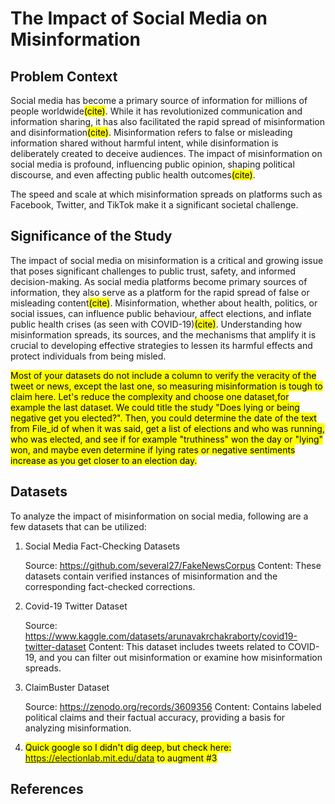 # The Impact of Social Media on Misinformation

## Problem Context

Social media has become a primary source of information for millions of people worldwide<mark>(cite)</mark>. While it has revolutionized communication and information sharing, it has also facilitated the rapid spread of misinformation and disinformation<mark>(cite)</mark>. Misinformation refers to false or misleading information shared without harmful intent, while disinformation is deliberately created to deceive audiences. The impact of misinformation on social media is profound, influencing public opinion, shaping political discourse, and even affecting public health outcomes<mark>(cite)</mark>.

 The speed and scale at which misinformation spreads on platforms such as Facebook, Twitter, and TikTok make it a significant societal challenge.
 

## Significance of the Study

The impact of social media on misinformation is a critical and growing issue that poses significant challenges to public trust, safety, and informed decision-making. As social media platforms become primary sources of information, they also serve as a platform for the rapid spread of false or misleading content<mark>(cite)</mark>. Misinformation, whether about health, politics, or social issues, can influence public behaviour, affect elections, and inflate public health crises (as seen with COVID-19)<mark>(cite)</mark>. Understanding how misinformation spreads, its sources, and the mechanisms that amplify it is crucial to developing effective strategies to lessen its harmful effects and protect individuals from being misled.


<mark>Most of your datasets do not include a column to verify the veracity of the tweet or news, except the last one, so measuring misinformation is tough to claim here.  Let's reduce the complexity and choose one dataset,for example the last dataset.  We could title the study "Does lying or being negative get you elected?".  Then, you could determine the date of the text from File_id of when it was said, get a list of elections and who was running, who was elected, and see if for example "truthiness" won the day or "lying" won, and maybe even determine if lying rates or negative sentiments increase as you get closer to an election day.</mark>

## Datasets

To analyze the impact of misinformation on social media, following are a few datasets that can be utilized:

1. Social Media Fact-Checking Datasets
   
   Source: https://github.com/several27/FakeNewsCorpus
   Content: These datasets contain verified instances of misinformation and the corresponding fact-checked corrections. 


2. Covid-19 Twitter Dataset

   Source: https://www.kaggle.com/datasets/arunavakrchakraborty/covid19-twitter-dataset
   Content: This dataset includes tweets related to COVID-19, and you can filter out misinformation or examine how misinformation spreads.

3. ClaimBuster Dataset

   Source: https://zenodo.org/records/3609356
   Content: Contains labeled political claims and their factual accuracy, providing a basis for analyzing misinformation.
4. <mark>Quick google so I didn't dig deep, but check here: https://electionlab.mit.edu/data to augment #3</mark>

## References